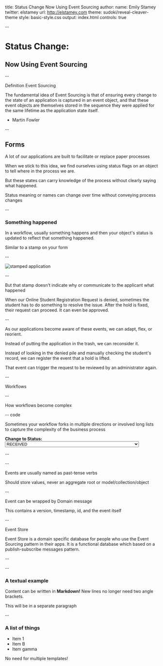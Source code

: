 title: Status Change Now Using Event Sourcing
author:
  name: Emily Stamey
  twitter: elstamey
  url: http://elstamey.com
theme: sudoki/reveal-cleaver-theme
style: basic-style.css
output: index.html
controls: true

--

# Status Change: 
## Now Using Event Sourcing

--

Definition Event Sourcing

The fundamental idea of Event Sourcing is that of ensuring every change to the state of an application is captured in an event object, and that these event objects are themselves stored in the sequence they were applied for the same lifetime as the application state itself.

- Martin Fowler

--

## Forms

A lot of our applications are built to facilitate or replace paper processes

When we stick to this idea, we find ourselves using status flags on an object 
to tell where in the process we are.

But these states can carry knowledge of the process without clearly saying what happened.

Status meaning or names can change over time without conveying process changes

--

### Something happened

In a workflow, usually something happens and then your object's status is
updated to reflect that something happened.

Similar to a stamp on your form

--
 
![stamped application](http://previews.123rf.com/images/kabby/kabby0711/kabby071100002/2079196-A-crumpled-up-home-loan-application-stamped-with-the-word-Stock-Photo.jpg)
 
--

But that stamp doesn't indicate why or communicate to the applicant what happened

When our Online Student Registration Request is denied, sometimes the student has 
to do something to resolve the issue.  After the hold is fixed, their request can proceed.  It can even be approved.

--

As our applications become aware of these events, we can adapt, flex, or
reorient.  

Instead of putting the application in the trash, we can reconsider it.

Instead of looking in the denied pile and manually checking the student's record, we
can register the event that a hold is lifted.

That event can trigger the request to be reviewed by an administrator again.


--

Workflows

--

How workflows become complex

-- code

Sometimes your workflow forks in multiple directions or involved long 
lists to capture the complexity of the business process


<B>Change to Status:</B>
<select name="newStatus">
    <option value="RECEIVED">RECEIVED</option>
    <option value="CANCELLED">CANCELLED</option>
    <option value="COURSE CANCELLED">COURSE CANCELLED</option>
    <option value="COURSE NOT APPROVED">COURSE NOT APPROVED</option>
    <option value="CPC DENIED">CPC DENIED</option>
    <option value="CPC NOT APPROVED">CPC NOT APPROVED</option>
    <option value="CPC PENDING TRANSCRIPT">CPC PENDING TRANSCRIPT</option>
    <option value="CPC PROCESSING">CPC PROCESSING*</option>
    <option value="DENIED">DENIED</option>
    <option value="DROPPED AFTER CENSUS">DROPPED AFTER CENSUS*</option>
    <option value="DROPPED BEFORE CLASSES BEGUN">DROPPED BEFORE CLASSES BEGUN*</option>
    <option value="DROPPED BETWEEN BEGINNING OF CLASS AND CENSUS DATE">DROPPED BETWEEN BEGINNING OF CLASS AND CENSUS DATE*</option>
    <option value="DROPS/WITHDRAWALS AT SITES">DROPS/WITHDRAWALS AT SITES*</option>
    <option value="ECE ON CAMPUS STUDENTS">ECE ON CAMPUS STUDENTS</option>
    <option value="ENROLLMENT CANCELLED">ENROLLMENT CANCELLED</option>
    <option value="EOL APPROVED">EOL APPROVED*</option>
    <option value="EOL MISC">EOL MISC*</option>
    <option value="NEW STUDENT REGISTRATION">NEW STUDENT REGISTRATION</option>
    <option value="PENDING ON CAMPUS REQUEST">PENDING ON CAMPUS REQUEST</option>
    <option value="ON CAMPUS STUDENT NOT APPROVED">ON CAMPUS STUDENT NOT APPROVED</option>
    <option value="PENDING CASHIER HOLD">PENDING CASHIER HOLD</option>
    <option value="PENDING EOL APPROVAL">PENDING EOL APPROVAL*</option>
    <option value="PENDING INSTRUCTOR APPROVAL">PENDING INSTRUCTOR APPROVAL</option>
    <option value="PENDING INTERNATIONAL STUDENT">PENDING INTERNATIONAL STUDENT</option>
    <option value="PENDING NDS OPEN ENROLLMENT">PENDING NDS OPEN ENROLLMENT</option>
    <option value="PENDING OIS VISA STUDENT">PENDING OIS VISA STUDENT</option>
    <option value="PENDING PERMANENT RESIDENT">PENDING PERMANENT RESIDENT</option>
    <option value="PENDING TERM ADVISEMENT HOLD">PENDING TERM ADVISEMENT HOLD</option>
    <option value="PENDING TRANSCRIPT">PENDING TRANSCRIPT</option>
    <option value="PENDING TUITION PREPAYMENT">PENDING TUITION PREPAYMENT</option>
    <option value="PREAPPROVED RETURNING">PREAPPROVED RETURNING</option>
    <option value="PROCESSING NDS">PROCESSING NDS*</option>
    <option value="PROCESSING SITE">PROCESSING SITE*</option>
    <option value="PROCESSING Z">PROCESSING Z*</option>
    <option value="PROJECT MESSAGE - MAE 586">PROJECT MESSAGE - MAE 586</option>
    <option value="PROJECT MESSAGE - NE 693">PROJECT MESSAGE - NE 693</option>
    <option value="REGISTERED">REGISTERED</option>
    <option value="REGISTERED ASHEVILLE">REGISTERED ASHEVILLE</option>
    <option value="REGISTERED HAVELOCK">REGISTERED HAVELOCK</option>
    <option value="REGISTERED WILMINGTON">REGISTERED WILMINGTON</option>
    <option value="SITE APPROVAL: ASHEVILLE">SITE APPROVAL: ASHEVILLE*</option>
    <option value="SITE APPROVAL: HAVELOCK">SITE APPROVAL: HAVELOCK*</option>
    <option value="SITE APPROVAL: WILMINGTON">SITE APPROVAL: WILMINGTON*</option>
    <option value="SITE NOT APPROVED">SITE NOT APPROVED</option>
    <option value="SWAPPED OUT">SWAPPED OUT</option>
    <option value="TRANSCRIPT APPROVED">TRANSCRIPT APPROVED*</option>
    <option value="WITHDRAWN">WITHDRAWN*</option>
</select>
      

--




--

Events are usually named as past-tense verbs

Should store values, never an aggregate root or model/collection/object 

--

Event can be wrapped by Domain message

This contains a version, timestamp, id, and the event itself



--

Event Store

Event Store is a domain specific database for people who use the Event Sourcing pattern in their apps. It is a functional database which based on a publish-subscribe messages pattern.



--



--

### A textual example

Content can be written in **Markdown!** New lines no longer need two angle brackets.

This will be in a separate paragraph

--

### A list of things

* Item 1
* Item B
* Item gamma

No need for multiple templates!
